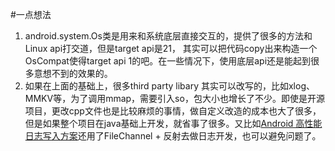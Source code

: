 #一点想法
1. android.system.Os类是用来和系统底层直接交互的，提供了很多的方法和Linux api打交道，但是target api是21， 其实可以把代码copy出来构造一个OsCompat使得target api 1的吧。在一些情况下，使用底层api还是能起到很多意想不到的效果的。
2. 如果在上面的基础上，很多third party libary 其实可以改写的，比如xlog、MMKV等，为了调用mmap，需要引入so，包大小也增长了不少。即使是开源项目，更改cpp文件也是比较麻烦的事情，做自定义改造的成本也大了很多，但是如果整个项目在java基础上开发，就省事了很多。又比如[Android 高性能日志写入方案](https://blog.klmobile.app/2018/08/10/android-mmap/)还用了FileChannel + 反射去做日志开发，也可以避免问题了。
